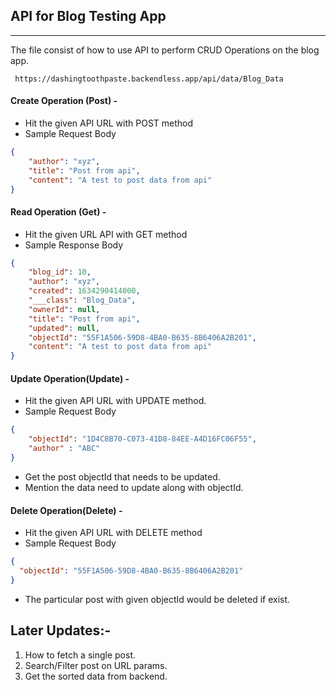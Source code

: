 ## API for Blog Testing App
---

The file consist of how to use API to perform CRUD Operations on the blog app.

``
https://dashingtoothpaste.backendless.app/api/data/Blog_Data``

#### Create Operation (Post) - 
- Hit the given API URL with POST method
- Sample Request Body 
```json 
{
    "author": "xyz",
    "title": "Post from api",
    "content": "A test to post data from api"
}
```

#### Read Operation (Get) - 
- Hit the given URL API with GET method
- Sample Response Body
```json
{
	"blog_id": 10,
	"author": "xyz",
	"created": 1634290414000,
	"___class": "Blog_Data",
	"ownerId": null,
	"title": "Post from api",
	"updated": null,
	"objectId": "55F1A506-59D8-4BA0-B635-8B6406A2B201",
	"content": "A test to post data from api"
}
```
#### Update Operation(Update) - 

- Hit the given API URL with UPDATE method.
- Sample Request Body
```json
{
    "objectId": "1D4C8B70-C073-41D8-84EE-A4D16FC06F55",
    "author" : "ABC"
}
```
- Get the post objectId that needs to be updated.
- Mention the data need to update along with objectId.

#### Delete Operation(Delete) - 
- Hit the given API URL with DELETE method
- Sample Request Body
```json 
{
  "objectId": "55F1A506-59D8-4BA0-B635-8B6406A2B201"
}
```
- The particular post with given objectId would be deleted if exist.


## Later Updates:-

1. How to fetch a single post.
2. Search/Filter post on URL params.
3. Get the sorted data from backend.

